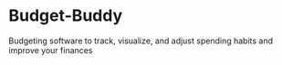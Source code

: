 # Budget-Buddy
Budgeting software to track, visualize, and adjust spending habits and improve your finances
